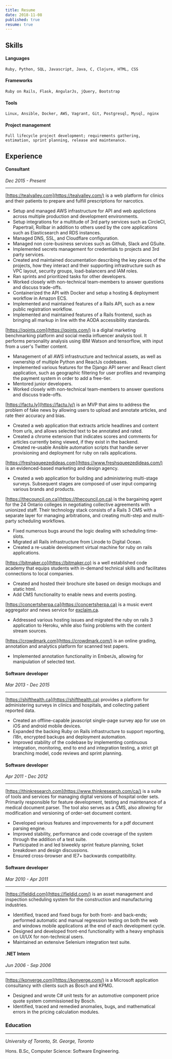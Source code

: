 ```yaml
---
title: Resume
date: 2018-11-08
published: true
resume: true
---
```


## Skills
#### Languages
    Ruby, Python, SQL, Javascript, Java, C, Clojure, HTML, CSS
#### Frameworks
    Ruby on Rails, Flask, AngularJs, jQuery, Bootstrap
#### Tools
    Linux, Ansible, Docker, AWS, Vagrant, Git, Postgresql, Mysql, nginx
#### Project management
    Full lifecycle project development; requirements gathering, estimation, sprint planning, release and maintenance.
## Experience
#### Consultant
*Dec 2015 - Present*

___
[https://tealvalley.com](https://tealvalley.com/) is a web platform for clinics and their patients to prepare and fulfill prescriptions for narcotics.

* Setup and managed AWS infrastructure for API and web applictions across multiple production and development environments.
* Setup integrations for a multitude of 3rd party services such as CircleCI, Papertrail, Rollbar in addition to others used by the core applications such as Elasticsearch and RDS instances.
* Managed DNS, SSL, and Cloudflare configuration.
* Managed non core-business services such as Github, Slack and GSuite.
* Implemented secrets management for credentials to projects and 3rd party services.
* Created and maintained documentation describing the key pieces of the projects, how they interact and their supporting infrastructure such as VPC layout, security groups, load-balancers and IAM roles.
* Ran sprints and prioritized tasks for other developers.
* Worked closely with non-technical team-members to answer questions and discuss trade-offs.
* Containerized the API with Docker and setup a hosting & deployment workflow in Amazon ECS.
* Implemented and maintained features of a Rails API, such as a new public registration workflow.
* Implemented and maintained features of a Rails frontend, such as bringing all markup in line with the AODA accessibility standards.

[https://qoints.com](https://qoints.com/) is a digital marketing benchmarking platform and social media influencer analysis
tool. It performs personality analysis using IBM Watson and tensorflow, with input from a user's Twitter content.

* Management of all AWS infrastructure and technical assets, as well as ownership of multiple Python and ReactJs
  codebases.
* Implemented various features for the Django API server and React client application, such as geographic filtering for user profiles and revamping the payment system in order to add a free-tier.
* Mentored junior developers.
* Worked closely with non-technical team-members to answer questions and discuss trade-offs.

[https://factu.ly](https://factu.ly/) is an MVP that aims to address the problem of fake news by allowing users to upload and annotate articles, and rate their accuracy and bias.

* Created a web application that extracts article headlines and content from urls, and allows selected text to be annotated and rated.
* Created a chrome extension that indicates scores and comments for articles currently being viewed, if they exist in the backend.
* Created re-usable Ansible automation scripts that handle server provisioning and deployment for ruby on rails applications.

[https://freshsqueezedideas.com](https://www.freshsqueezedideas.com/) is an evidenced-based marketing and design agency.

* Created a web application for building and administering multi-stage surveys. Subsequent stages are composed of user input comparing various brands and products.

[https://thecouncil.on.ca](https://thecouncil.on.ca) is the bargaining agent for the 24 Ontario colleges in negotiating collective agreements with unionized staff. Their technology stack consists of a Rails 3 CMS with a separate layer for managing arbitrations, and creating multi-step and multi-party scheduling workflows.

* Fixed numerous bugs around the logic dealing with scheduling time-slots.
* Migrated all Rails infrastructure from Linode to Digital Ocean.
* Created a re-usable development virtual machine for ruby on rails applications.

[https://bitmaker.co](https://bitmaker.co) is a well established code academy that equips students with in-demand technical skills and facilitates connections to local companies.

* Created and hosted their brochure site based on design mockups and static html.
* Add CMS functionality to enable news and events posting.

[https://concertsherpa.ca](https://concertsherpa.ca) is a music event aggregator and news service for [exclaim.ca](http://exclaim.ca).

* Addressed various hosting issues and migrated the ruby on rails 3 application to Heroku, while also fixing problems with the content stream sources.

[https://crowdmark.com](https://crowdmark.com/) is an online grading, annotation and analytics platform for scanned test papers.

* Implemented annotation functionality in EmberJs, allowing for manipulation of selected text.

#### Software developer
*Mar 2013 - Dec 2015*

___

[https://shifthealth.ca](https://shifthealth.ca) provides a platform for administering surveys in clinics and hospitals, and collecting patient reported data.

* Created an offline-capable javascript single-page survey app for use on iOS and android mobile devices.
* Expanded the backing Ruby on Rails infrastructure to support reporting, i18n, encrypted backups and deployment automation.
* Improved stability of the codebase by implementing continuous integration, monitoring, end to end and integration testing, a strict git branching model, code reviews and sprint planning.

#### Software developer
*Apr 2011 - Dec 2012*

___

[https://thinkresearch.com](https://www.thinkresearch.com/ca/) is a suite of tools and services for managing digital versions of hospital order sets. Primarily responsible for feature development, testing and maintenance of a medical document parser. The tool also serves as a CMS, also allowing for modification and versioning of order-set document content.

* Developed various features and improvements for a pdf document parsing engine.
* Improved stability, performance and code coverage of the system through the addition of a test suite.
* Participated in and led biweekly sprint feature planning, ticket breakdown and design discussions.
* Ensured cross-browser and IE7+ backwards compatibility.

#### Software developer
*Mar 2010 - Apr 2011*

___

[https://fieldid.com](https://fieldid.com/) is an asset management and inspection scheduling system for the construction and manufacturing industries.

* Identified, traced and fixed bugs for both front- and back-ends; performed automatic and manual regression
testing on both the web and windows mobile applications at the end of each development cycle.
* Designed and developed front-end functionality with a heavy emphasis on UI/UX for non-technical users.
* Maintained an extensive Selenium integration test suite.

#### .NET Intern
*Jun 2006 - Sep 2006*

___

[https://konverge.com](https://konverge.com/) is a Microsoft application consultancy with clients such as Bosch and KPMG.

* Designed and wrote C# unit tests for an automotive component price quote system commissioned by Bosch.
* Identified, traced and remedied anomalies, bugs, and mathematical errors in the pricing calculation modules.

### Education
___
*University of Toronto, St. George, Toronto*


Hons. B.Sc, Computer Science: Software Engineering.
